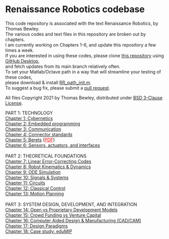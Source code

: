# Renaissance Robotics codebase
This code repository is associated with the text Renaissance Robotics, by Thomas Bewley.<BR>
The various codes and text files in this repository are broken out by chapters.<BR>
I am currently working on Chapters 1-6, and update this repository a few times a week.<BR>
If you are interested in using these codes, please clone <a href="https://github.com/tbewley/RR">this repository</a> using <a href="https://desktop.github.com/">GitHub Desktop</a>,<BR>
and fetch updates from its main branch relatively often.<BR>
To set your Matlab/Octave path in a way that will streamline your testing of these codes,<BR>
please download & install <a href="https://github.com/tbewley/RR/blob/main/RR_path_init.m">RR_path_init.m</a>.<BR>
To suggest a bug fix, please submit a <a href="https://docs.github.com/en/github/collaborating-with-issues-and-pull-requests/about-pull-requests">pull request</a>.
  
All files Copyright 2021 by Thomas Bewley, distributed under <a href="https://github.com/tbewley/RR/blob/main/LICENSE">BSD 3-Clause License</a>.

PART 1: TECHNOLOGY<BR>
<a href="https://github.com/tbewley/RR/tree/main/chap01">Chapter 1: Cybernetics</a><BR>
<a href="https://github.com/tbewley/RR/tree/main/chap02">Chapter 2: Embedded programming</a><BR>
<a href="https://github.com/tbewley/RR/tree/main/chap03">Chapter 3: Communication</a><BR>
<a href="https://github.com/tbewley/RR/tree/main/chap04">Chapter 4: Connector standards</a><BR>
<a href="https://github.com/tbewley/RR/tree/main/chap05">Chapter 5: Berets</a> (<a href="https://github.com/tbewley/RR/blob/main/RR_chap06_Berets.pdf" style="color:#FF0000;">PDF</a>)<BR>
<a href="https://github.com/tbewley/RR/tree/main/chap06">Chapter 6: Sensors, actuators, and interfaces</a><BR>
<BR>
PART 2: THEORETICAL FOUNDATIONS<BR>
<a href="https://github.com/tbewley/RR/tree/main/chap07">Chapter 7: Linear Error-Correcting Codes</a><BR>
<a href="https://github.com/tbewley/RR/tree/main/chap08">Chapter 8: Robot Kinematics & Dynamics</a><BR>
<a href="https://github.com/tbewley/RR/tree/main/chap09">Chapter 9: ODE Simulation</a><BR>
<a href="https://github.com/tbewley/RR/tree/main/chap10">Chapter 10: Signals & Systems</a><BR>
<a href="https://github.com/tbewley/RR/tree/main/chap11">Chapter 11: Circuits</a><BR>
<a href="https://github.com/tbewley/RR/tree/main/chap12">Chapter 12: Classical Control</a><BR>
<a href="https://github.com/tbewley/RR/tree/main/chap13">Chapter 13: Motion Planning</a><BR>
<BR>
PART 3: SYSTEM DESIGN, DEVELOPMENT, AND INTEGRATION<BR>
<a href="https://github.com/tbewley/RR/tree/main/chap14">Chapter 14: Open vs Proprietary Development Models</a><BR>
<a href="https://github.com/tbewley/RR/tree/main/chap15">Chapter 15: Crowd Funding vs Venture Capital</a><BR>
<a href="https://github.com/tbewley/RR/tree/main/chap16">Chapter 16: Computer Aided Design & Manufacturing (CAD/CAM)</a><BR>
<a href="https://github.com/tbewley/RR/tree/main/chap17">Chapter 17: Design Paradigms</a><BR>
<a href="https://github.com/tbewley/RR/tree/main/chap18">Chapter 18: Case study: eduMIP</a><BR>
